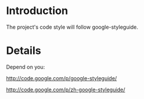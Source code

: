 # Introduction #

The project's code style will follow google-styleguide.


# Details #

Depend on you:

http://code.google.com/p/google-styleguide/

http://code.google.com/p/zh-google-styleguide/